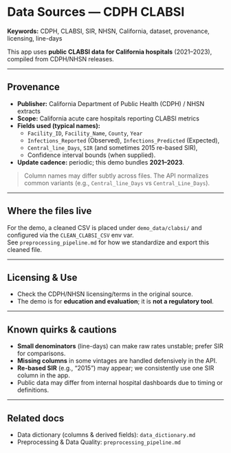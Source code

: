 # Data Sources — CDPH CLABSI

**Keywords:** CDPH, CLABSI, SIR, NHSN, California, dataset, provenance, licensing, line-days

This app uses **public CLABSI data for California hospitals** (2021–2023), compiled from CDPH/NHSN releases.

---

## Provenance
- **Publisher:** California Department of Public Health (CDPH) / NHSN extracts  
- **Scope:** California acute care hospitals reporting CLABSI metrics  
- **Fields used (typical names):**  
  - `Facility_ID`, `Facility_Name`, `County`, `Year`  
  - `Infections_Reported` (Observed), `Infections_Predicted` (Expected),  
  - `Central_line_Days`, `SIR` (and sometimes 2015 re-based SIR),  
  - Confidence interval bounds (when supplied).  
- **Update cadence:** periodic; this demo bundles **2021–2023**.

> Column names may differ subtly across files. The API normalizes common variants (e.g., `Central_line_Days` vs `Central_Line_Days`).

---

## Where the files live
For the demo, a cleaned CSV is placed under `demo_data/clabsi/` and configured via the `CLEAN_CLABSI_CSV` env var.  
See `preprocessing_pipeline.md` for how we standardize and export this cleaned file.

---

## Licensing & Use
- Check the CDPH/NHSN licensing/terms in the original source.  
- The demo is for **education and evaluation**; it is **not a regulatory tool**.

---

## Known quirks & cautions
- **Small denominators** (line-days) can make raw rates unstable; prefer SIR for comparisons.  
- **Missing columns** in some vintages are handled defensively in the API.  
- **Re-based SIR** (e.g., “2015”) may appear; we consistently use one SIR column in the app.  
- Public data may differ from internal hospital dashboards due to timing or definitions.

---

## Related docs
- Data dictionary (columns & derived fields): `data_dictionary.md`  
- Preprocessing & Data Quality: `preprocessing_pipeline.md`
